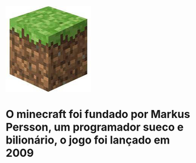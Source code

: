 <!doctype html>


<body

<img src="logo.png">
<img src="bloco.jpeg">
<h1>O minecraft foi fundado por Markus Persson, um programador sueco e bilionário, o jogo foi lançado em 2009







>